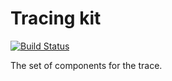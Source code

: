 # Tracing kit

[![Build Status](https://travis-ci.org/Vasary/tracing.svg?branch=master)](https://travis-ci.org/Vasary/tracing)

The set of components for the trace.
